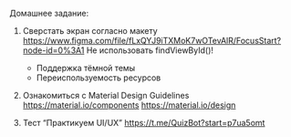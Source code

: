Домашнее задание:




	
1. Сверстать экран согласно макету https://www.figma.com/file/fLxQYJ9iTXMoK7wOTevAlR/FocusStart?node-id=0%3A1
	Не использовать findViewById()!
	* Поддержка тёмной темы
	* Переиспользуемость ресурсов
	
2. Ознакомиться с Material Design Guidelines
	https://material.io/components
	https://material.io/design
	
	
	
3. Тест “Практикуем UI/UX”
	https://t.me/QuizBot?start=p7ua5omt